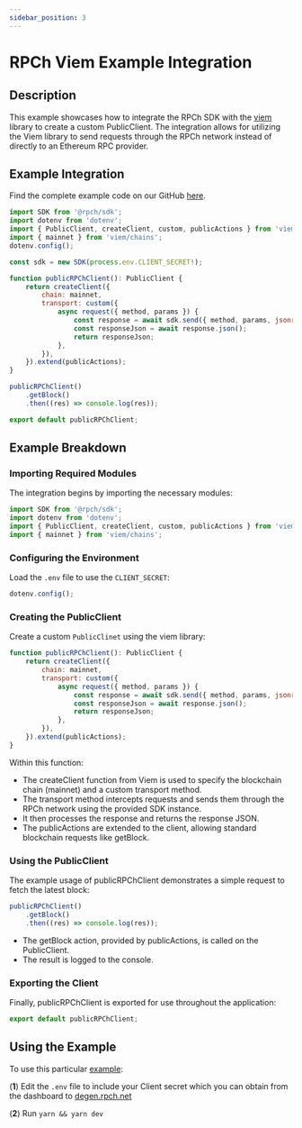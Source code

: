 ```yaml
---
sidebar_position: 3
---
```


# RPCh Viem Example Integration

## Description

This example showcases how to integrate the RPCh SDK with the [viem](https://github.com/wagmi-dev/viem) library to create a custom PublicClient. The integration allows for utilizing the Viem library to send requests through the RPCh network instead of directly to an Ethereum RPC provider.

## Example Integration

Find the complete example code on our GitHub [here](https://github.com/Rpc-h/RPCh/blob/main/examples/viem/src/index.ts).

```javascript
import SDK from '@rpch/sdk';
import dotenv from 'dotenv';
import { PublicClient, createClient, custom, publicActions } from 'viem';
import { mainnet } from 'viem/chains';
dotenv.config();

const sdk = new SDK(process.env.CLIENT_SECRET!);

function publicRPChClient(): PublicClient {
    return createClient({
        chain: mainnet,
        transport: custom({
            async request({ method, params }) {
                const response = await sdk.send({ method, params, jsonrpc: '2.0' });
                const responseJson = await response.json();
                return responseJson;
            },
        }),
    }).extend(publicActions);
}

publicRPChClient()
    .getBlock()
    .then((res) => console.log(res));

export default publicRPChClient;
```

## Example Breakdown

### Importing Required Modules

The integration begins by importing the necessary modules:

```javascript
import SDK from '@rpch/sdk';
import dotenv from 'dotenv';
import { PublicClient, createClient, custom, publicActions } from 'viem';
import { mainnet } from 'viem/chains';
```

### Configuring the Environment

Load the `.env` file to use the `CLIENT_SECRET`:

```javascript
dotenv.config();
```

### Creating the PublicClient

Create a custom `PublicClinet` using the viem library:

```javascript
function publicRPChClient(): PublicClient {
    return createClient({
        chain: mainnet,
        transport: custom({
            async request({ method, params }) {
                const response = await sdk.send({ method, params, jsonrpc: '2.0' });
                const responseJson = await response.json();
                return responseJson;
            },
        }),
    }).extend(publicActions);
}
```

Within this function:

- The createClient function from Viem is used to specify the blockchain chain (mainnet) and a custom transport method.
- The transport method intercepts requests and sends them through the RPCh network using the provided SDK instance.
- It then processes the response and returns the response JSON.
- The publicActions are extended to the client, allowing standard blockchain requests like getBlock.

### Using the PublicClient

The example usage of publicRPChClient demonstrates a simple request to fetch the latest block:

```javascript
publicRPChClient()
    .getBlock()
    .then((res) => console.log(res));
```

- The getBlock action, provided by publicActions, is called on the PublicClient.
- The result is logged to the console.

### Exporting the Client

Finally, publicRPChClient is exported for use throughout the application:

```javascript
export default publicRPChClient;
```

## Using the Example

To use this particular [example](https://github.com/Rpc-h/RPCh/blob/main/examples/viem/src/index.ts): 

(**1**) Edit the `.env` file to include your Client secret which you can obtain from the dashboard to [degen.rpch.net](https://degen.rpch.net/)

(**2**) Run `yarn && yarn dev`